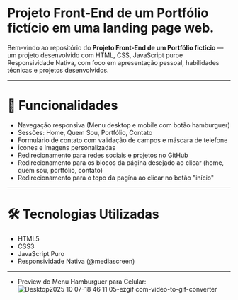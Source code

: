 # Projeto Front-End de um Portfólio fictício em uma landing page web.

Bem-vindo ao repositório do **Projeto Front-End de um Portfólio fictício** — um projeto desenvolvido com HTML, CSS, JavaScript puroe Responsividade Nativa, com foco em apresentação pessoal, habilidades técnicas e projetos desenvolvidos.

---

# 📌 Funcionalidades

- Navegação responsiva (Menu desktop e mobile com botão hamburguer)
- Sessões: Home, Quem Sou, Portfólio, Contato
- Formulário de contato com validação de campos e máscara de telefone
- Ícones e imagens personalizadas
- Redirecionamento para redes sociais e projetos no GitHub
- Redirecionamento para os blocos da página desejado ao clicar (home, quem sou, portfólio, contato)
- Redirecionamento para o topo da pagína ao clicar no botão "início"

---

# 🛠️ Tecnologias Utilizadas

- HTML5
- CSS3
- JavaScript Puro
- Responsividade Nativa (@mediascreen)

---

- Preview do Menu Hamburguer para Celular:
![Desktop2025 10 07-18 46 11 05-ezgif com-video-to-gif-converter](https://github.com/user-attachments/assets/700eabf6-ee14-4e51-a192-a16b6c1811e2)
